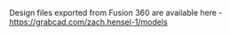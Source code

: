 Design files exported from Fusion 360 are available here - https://grabcad.com/zach.hensel-1/models
